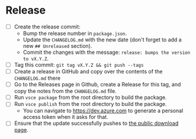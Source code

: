 # Release

* [ ] Create the release commit:
  * Bump the release number in `package.json`.
  * Update the `CHANGELOG.md` with the new date (don't forget to add a new `##
    Unreleased` section).
  * Commit the changes with the message: `release: bumps the version to vX.Y.Z`.
* [ ] Tag this commit: `git tag vX.Y.Z && git push --tags`
* [ ] Create a release in GitHub and copy over the contents of the `CHANGELOG.md`
   there
* [ ] Go to the Releases page in Github, create a Release for this tag, and
copy the notes from the `CHANGELOG.md` file.
* [ ] Run `vsce package` from the root directory to build the package.
* [ ] Run `vsce publish` from the root directory to build the package.
  * You can navigate to https://dev.azure.com to generate a personal access
    token when it asks for that.
* [ ] Ensure that the update successfully pushes to [the public download page].

[the public download page]:
    https://marketplace.visualstudio.com/items?itemName=stjude-rust-labs.sprocket-vscode
